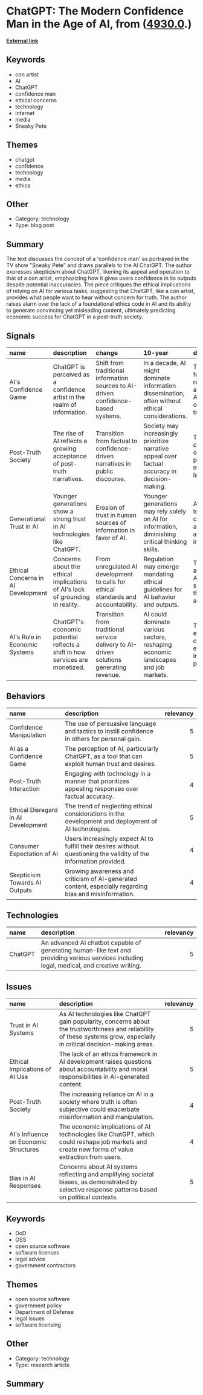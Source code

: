 # __ChatGPT: The Modern Confidence Man in the Age of AI__, from ([4930.0](https://kghosh.substack.com/p/4930.0).)

__[External link](https://tedgioia.substack.com/p/introducing-the-slickest-con-artist)__



## Keywords

* con artist
* AI
* ChatGPT
* confidence man
* ethical concerns
* technology
* internet
* media
* Sneaky Pete

## Themes

* chatgpt
* confidence
* technology
* media
* ethics

## Other

* Category: technology
* Type: blog post

## Summary

The text discusses the concept of a 'confidence man' as portrayed in the TV show "Sneaky Pete" and draws parallels to the AI ChatGPT. The author expresses skepticism about ChatGPT, likening its appeal and operation to that of a con artist, emphasizing how it gives users confidence in its outputs despite potential inaccuracies. The piece critiques the ethical implications of relying on AI for various tasks, suggesting that ChatGPT, like a con artist, provides what people want to hear without concern for truth. The author raises alarm over the lack of a foundational ethics code in AI and its ability to generate convincing yet misleading content, ultimately predicting economic success for ChatGPT in a post-truth society.

## Signals

| name                               | description                                                                   | change                                                                                  | 10-year                                                                                          | driving-force                                                                    |   relevancy |
|:-----------------------------------|:------------------------------------------------------------------------------|:----------------------------------------------------------------------------------------|:-------------------------------------------------------------------------------------------------|:---------------------------------------------------------------------------------|------------:|
| AI's Confidence Game               | ChatGPT is perceived as a confidence artist in the realm of information.      | Shift from traditional information sources to AI-driven confidence-based systems.       | In a decade, AI might dominate information dissemination, often without ethical considerations.  | The demand for quick, reliable answers from AI, regardless of truthfulness.      |           4 |
| Post-Truth Society                 | The rise of AI reflects a growing acceptance of post-truth narratives.        | Transition from factual to confidence-driven narratives in public discourse.            | Society may increasingly prioritize narrative appeal over factual accuracy in decision-making.   | The desire for confirmation over truth in a polarized media landscape.           |           5 |
| Generational Trust in AI           | Younger generations show a strong trust in AI technologies like ChatGPT.      | Erosion of trust in human sources of information in favor of AI.                        | Younger generations may rely solely on AI for information, diminishing critical thinking skills. | A cultural shift toward convenience and speed in accessing information.          |           4 |
| Ethical Concerns in AI Development | Concerns about the ethical implications of AI's lack of grounding in reality. | From unregulated AI development to calls for ethical standards and accountability.      | Regulation may emerge mandating ethical guidelines for AI behavior and outputs.                  | The growing awareness of AI's impact on society and the need for accountability. |           5 |
| AI's Role in Economic Systems      | ChatGPT's economic potential reflects a shift in how services are monetized.  | Transition from traditional service delivery to AI-driven solutions generating revenue. | AI could dominate various sectors, reshaping economic landscapes and job markets.                | The pursuit of efficiency and cost-effectiveness in service provision.           |           4 |

## Behaviors

| name                                | description                                                                                                         |   relevancy |
|:------------------------------------|:--------------------------------------------------------------------------------------------------------------------|------------:|
| Confidence Manipulation             | The use of persuasive language and tactics to instill confidence in others for personal gain.                       |           5 |
| AI as a Confidence Game             | The perception of AI, particularly ChatGPT, as a tool that can exploit human trust and desires.                     |           5 |
| Post-Truth Interaction              | Engaging with technology in a manner that prioritizes appealing responses over factual accuracy.                    |           4 |
| Ethical Disregard in AI Development | The trend of neglecting ethical considerations in the development and deployment of AI technologies.                |           5 |
| Consumer Expectation of AI          | Users increasingly expect AI to fulfill their desires without questioning the validity of the information provided. |           4 |
| Skepticism Towards AI Outputs       | Growing awareness and criticism of AI-generated content, especially regarding bias and misinformation.              |           4 |

## Technologies

| name    | description                                                                                                                                 |   relevancy |
|:--------|:--------------------------------------------------------------------------------------------------------------------------------------------|------------:|
| ChatGPT | An advanced AI chatbot capable of generating human-like text and providing various services including legal, medical, and creative writing. |           5 |

## Issues

| name                                  | description                                                                                                                                                              |   relevancy |
|:--------------------------------------|:-------------------------------------------------------------------------------------------------------------------------------------------------------------------------|------------:|
| Trust in AI Systems                   | As AI technologies like ChatGPT gain popularity, concerns about the trustworthiness and reliability of these systems grow, especially in critical decision-making areas. |           5 |
| Ethical Implications of AI Use        | The lack of an ethics framework in AI development raises questions about accountability and moral responsibilities in AI-generated content.                              |           5 |
| Post-Truth Society                    | The increasing reliance on AI in a society where truth is often subjective could exacerbate misinformation and manipulation.                                             |           4 |
| AI's Influence on Economic Structures | The economic implications of AI technologies like ChatGPT, which could reshape job markets and create new forms of value extraction from users.                          |           4 |
| Bias in AI Responses                  | Concerns about AI systems reflecting and amplifying societal biases, as demonstrated by selective response patterns based on political contexts.                         |           5 |__[External link](https://dodcio.defense.gov/Open-Source-Software-FAQ/#q-is-oss-commercial-software-is-it-cots)__



## Keywords

* DoD
* OSS
* open source software
* software licenses
* legal advice
* government contractors

## Themes

* open source software
* government policy
* Department of Defense
* legal issues
* software licensing

## Other

* Category: technology
* Type: research article

## Summary

